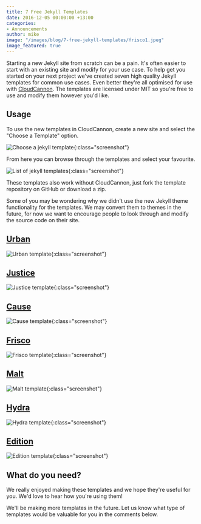 ```yaml
---
title: 7 Free Jekyll Templates
date: 2016-12-05 00:00:00 +13:00
categories:
- Announcements
author: mike
image: "/images/blog/7-free-jekyll-templates/frisco1.jpeg"
image_featured: true
---
```


Starting a new Jekyll site from scratch can be a pain. It's often easier to start with an existing site and modify for your use case. To help get you started on your next project we've created seven high quality Jekyll templates for common use cases. Even better they're all optimised for use with [CloudCannon](https://cloudcannon.com). The templates are licensed under MIT so you're free to use and modify them however you'd like.

## Usage

To use the new templates in CloudCannon, create a new site and select the "Choose a Template" option.

![Choose a jekyll template](/images/blog/7-free-jekyll-templates/choose.jpeg){:class="screenshot"}

From here you can browse through the templates and select your favourite.

![List of jekyll templates](/images/blog/7-free-jekyll-templates/templates.jpeg){:class="screenshot"}

These templates also work without CloudCannon, just fork the template repository on GitHub or download a zip.

Some of you may be wondering why we didn't use the new Jekyll theme functionality for the templates. We may convert them to themes in the future, for now we want to encourage people to look through and modify the source code on their site.

## [Urban](https://learn.cloudcannon.com/templates/urban/)

![Urban template](/images/blog/7-free-jekyll-templates/urban1.jpeg){:class="screenshot"}

## [Justice](https://learn.cloudcannon.com/templates/justice/)

![Justice template](/images/blog/7-free-jekyll-templates/justice1.jpeg){:class="screenshot"}

## [Cause](https://learn.cloudcannon.com/templates/cause/)

![Cause template](/images/blog/7-free-jekyll-templates/cause1.jpeg){:class="screenshot"}

## [Frisco](https://learn.cloudcannon.com/templates/frisco/)

![Frisco template](/images/blog/7-free-jekyll-templates/frisco1.jpeg){:class="screenshot"}

## [Malt](https://learn.cloudcannon.com/templates/malt/)

![Malt template](/images/blog/7-free-jekyll-templates/malt1.jpeg){:class="screenshot"}

## [Hydra](https://learn.cloudcannon.com/templates/hydra/)

![Hydra template](/images/blog/7-free-jekyll-templates/hydra1.jpeg){:class="screenshot"}

## [Edition](https://learn.cloudcannon.com/templates/edition/)

![Edition template](/images/blog/7-free-jekyll-templates/edition1.jpeg){:class="screenshot"}

## What do you need?

We really enjoyed making these templates and we hope they're useful for you. We'd love to hear how you're using them!

We'll be making more templates in the future. Let us know what type of templates would be valuable for you in the comments below.
